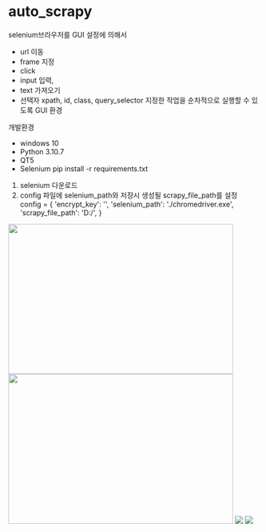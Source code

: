 # auto_scrapy

selenium브라우저를 GUI 설정에 의해서 
- url 이동
- frame 지정 
- click 
- input 입력, 
- text 가져오기 
- 선택자 xpath, id, class, query_selector 
지정한 작업을 순차적으로 실행할 수 있도록 GUI 환경


개발환경
- windows 10
- Python 3.10.7
- QT5
- Selenium
pip install -r requirements.txt

1. selenium 다운로드
2. config 파일에 selenium_path와 저장시 생성될 scrapy_file_path를 설정
config = {
    'encrypt_key': '',
    'selenium_path': './chromedriver.exe',
    'scrapy_file_path': 'D:/',
}

<img width="450px" height="300px" src="https://user-images.githubusercontent.com/69671250/207306483-c649e0b2-30d4-4397-a5dd-f6475a50e873.PNG">
<img width="450px" height="300px" src="https://user-images.githubusercontent.com/69671250/207306491-93933b0e-c453-43c8-aa72-d7f4f4ff6356.PNG">


<img src="https://user-images.githubusercontent.com/69671250/207466376-8c004bfc-f036-48f0-9ea0-1c2158f9f6b5.gif">
<img src="https://user-images.githubusercontent.com/69671250/207304805-524137ec-1526-47bc-ae8b-2572115433d2.gif">
